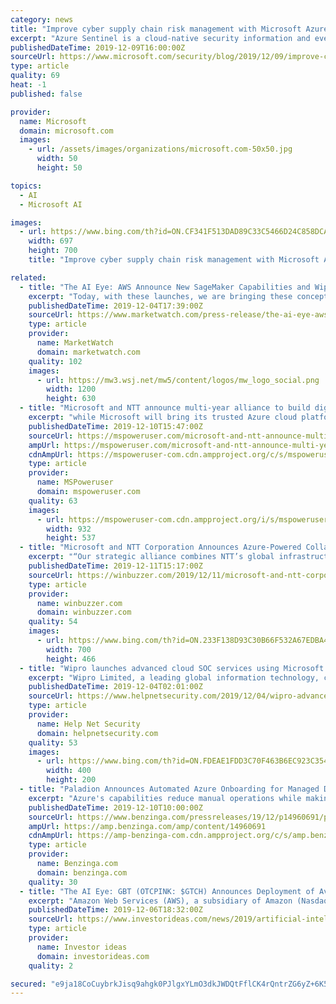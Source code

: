 ```yaml
---
category: news
title: "Improve cyber supply chain risk management with Microsoft Azure"
excerpt: "Azure Sentinel is a cloud-native security information and event manager (SIEM) platform that uses built-in artificial intelligence (AI) to help analyze large volumes of data across an enterprise—fast. Azure Sentinel aggregates data from all sources, including users, applications, servers, and devices running on-premises or in any cloud ..."
publishedDateTime: 2019-12-09T16:00:00Z
sourceUrl: https://www.microsoft.com/security/blog/2019/12/09/improve-cyber-supply-chain-risk-management-microsoft-azure/
type: article
quality: 69
heat: -1
published: false

provider:
  name: Microsoft
  domain: microsoft.com
  images:
    - url: /assets/images/organizations/microsoft.com-50x50.jpg
      width: 50
      height: 50

topics:
  - AI
  - Microsoft AI

images:
  - url: https://www.bing.com/th?id=ON.CF341F513DAD89C33C5466D24C858DCA
    width: 697
    height: 700
    title: "Improve cyber supply chain risk management with Microsoft Azure"

related:
  - title: "The AI Eye: AWS Announce New SageMaker Capabilities and Wipro Launching Advanced Cloud SOC Services with Microsoft Azure Sentinel"
    excerpt: "Today, with these launches, we are bringing these concepts to machine learning developers for the very first time.\" Wipro Limited (NYSE:WIT) is launching an advanced cloud Security Operations Centre (SOC) services using Microsoft (NasdaqGS:MSFT) Azure Sentinel. This will see Wipro provide \"managed cloud SOC services with built in Artificial ..."
    publishedDateTime: 2019-12-04T17:39:00Z
    sourceUrl: https://www.marketwatch.com/press-release/the-ai-eye-aws-announce-new-sagemaker-capabilities-and-wipro-launching-advanced-cloud-soc-services-with-microsoft-azure-sentinel-2019-12-04
    type: article
    provider:
      name: MarketWatch
      domain: marketwatch.com
    quality: 102
    images:
      - url: https://mw3.wsj.net/mw5/content/logos/mw_logo_social.png
        width: 1200
        height: 630
  - title: "Microsoft and NTT announce multi-year alliance to build digital enterprise solutions on Azure"
    excerpt: "while Microsoft will bring its trusted Azure cloud platform and AI expertise. NTT has also announced that it has selected Microsoft Azure as its preferred cloud platform. “NTT is committed to helping enterprises realize their digital transformation initiatives to help create a smarter world. We believe that the combination of the Microsoft ..."
    publishedDateTime: 2019-12-10T15:47:00Z
    sourceUrl: https://mspoweruser.com/microsoft-and-ntt-announce-multi-year-alliance-to-build-digital-enterprise-solutions-on-azure/
    ampUrl: https://mspoweruser.com/microsoft-and-ntt-announce-multi-year-alliance-to-build-digital-enterprise-solutions-on-azure/amp/
    cdnAmpUrl: https://mspoweruser-com.cdn.ampproject.org/c/s/mspoweruser.com/microsoft-and-ntt-announce-multi-year-alliance-to-build-digital-enterprise-solutions-on-azure/amp/
    type: article
    provider:
      name: MSPoweruser
      domain: mspoweruser.com
    quality: 63
    images:
      - url: https://mspoweruser-com.cdn.ampproject.org/i/s/mspoweruser.com/wp-content/uploads/2018/10/Swift-Azure.jpg
        width: 932
        height: 537
  - title: "Microsoft and NTT Corporation Announces Azure-Powered Collaboration"
    excerpt: "“Our strategic alliance combines NTT’s global infrastructure and services expertise with the power of Azure,” said Satya Nadella, CEO, Microsoft. “Together, we will build new solutions spanning AI, cybersecurity and hybrid cloud, as we work to help enterprise customers everywhere accelerate their digital transformation.” “NTT is ..."
    publishedDateTime: 2019-12-11T15:17:00Z
    sourceUrl: https://winbuzzer.com/2019/12/11/microsoft-and-ntt-corporation-announces-azure-powered-collaboration-xcxwbn/
    type: article
    provider:
      name: winbuzzer.com
      domain: winbuzzer.com
    quality: 54
    images:
      - url: https://www.bing.com/th?id=ON.233F138D93C30B66F532A67EDBA46649
        width: 700
        height: 466
  - title: "Wipro launches advanced cloud SOC services using Microsoft Azure Sentinel"
    excerpt: "Wipro Limited, a leading global information technology, consulting and business process services company, announced the launch of advanced cloud Security Operations Centre (SOC) services using Microsoft Azure Sentinel. As part of this integration, Wipro will offer managed cloud SOC services with built in Artificial Intelligence (AI) and ..."
    publishedDateTime: 2019-12-04T02:01:00Z
    sourceUrl: https://www.helpnetsecurity.com/2019/12/04/wipro-advanced-cloud-soc/
    type: article
    provider:
      name: Help Net Security
      domain: helpnetsecurity.com
    quality: 53
    images:
      - url: https://www.bing.com/th?id=ON.FDEAE1FDD3C70F463B6EC923C3543928
        width: 400
        height: 200
  - title: "Paladion Announces Automated Azure Onboarding for Managed Detection and Response Services"
    excerpt: "Azure's capabilities reduce manual operations while making it easier to scale over ... This speed is achieved by using Artificial Intelligence and Machine Learning to assess large volumes of data quickly. Enterprise companies from a variety of industries trust Paladion's MDR to protect their sensitive information. The benefits of this next ..."
    publishedDateTime: 2019-12-10T10:00:00Z
    sourceUrl: https://www.benzinga.com/pressreleases/19/12/p14960691/paladion-announces-automated-azure-onboarding-for-managed-detection-and-response-services
    ampUrl: https://amp.benzinga.com/amp/content/14960691
    cdnAmpUrl: https://amp-benzinga-com.cdn.ampproject.org/c/s/amp.benzinga.com/amp/content/14960691
    type: article
    provider:
      name: Benzinga.com
      domain: benzinga.com
    quality: 30
  - title: "The AI Eye: GBT (OTCPINK: $GTCH) Announces Deployment of Avant! AI Into Sports Handicapping and AWS (NasdaqGS: $AMZN) Partners with NFL"
    excerpt: "Amazon Web Services (AWS), a subsidiary of Amazon (NasdaqGS:AMZN), has partnered with the National Football League (NFL) to advance player health and safety using the former's \"artificial intelligence (AI) and machine learning (ML) services to provide a deeper and more profound understanding of the game than ever before\". Andy Jassy ..."
    publishedDateTime: 2019-12-06T18:32:00Z
    sourceUrl: https://www.investorideas.com/news/2019/artificial-intelligence/12061AIEye-GTCH-AMZN.asp
    type: article
    provider:
      name: Investor ideas
      domain: investorideas.com
    quality: 2

secured: "e9ja18CoCuybrkJisq9ahgk0PJlgxYLmO3dkJWDQtFflCK4rQntrZG6yZ+6K5Aw3qVFKkIF07UDNW429qEn3t8JmVz3GmgcYdWr9b8LUvyrqO4oxcrcLPAad08dlEImXTXjK7+wpYTBffAUZLhH7Xg2VkhdmaQ4jh0bSLZGbw6n6JNNJggvR+TiDvfo2cNPq3FiruScVrDZHIIPByywgWK5hV4Ykh1rJuZRdrqyF26XXa3MbYxKIG12AIwYh9RKxgWav5jNAxWFUMwFw+vmi0w==;vpFd30FgoU3z/3jCP1Ngjg=="
---
```


